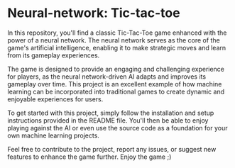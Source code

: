 # Neural-network: Tic-tac-toe
In this repository, you'll find a classic Tic-Tac-Toe game enhanced with the power of a neural network. The neural network serves as the core of the game's artificial intelligence, enabling it to make strategic moves and learn from its gameplay experiences.

The game is designed to provide an engaging and challenging experience for players, as the neural network-driven AI adapts and improves its gameplay over time. This project is an excellent example of how machine learning can be incorporated into traditional games to create dynamic and enjoyable experiences for users.

To get started with this project, simply follow the installation and setup instructions provided in the README file. You'll then be able to enjoy playing against the AI or even use the source code as a foundation for your own machine learning projects.

Feel free to contribute to the project, report any issues, or suggest new features to enhance the game further. Enjoy the game ;) 
